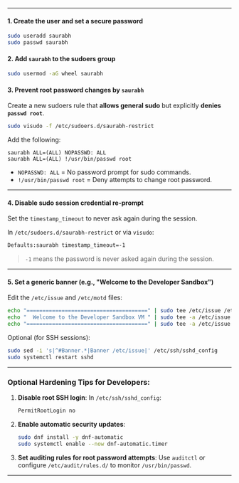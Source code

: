 

---


#### 1. **Create the user and set a secure password**

```bash
sudo useradd saurabh
sudo passwd saurabh
```

#### 2. **Add `saurabh` to the sudoers group**

```bash
sudo usermod -aG wheel saurabh
```

#### 3. **Prevent root password changes by `saurabh`**

Create a new sudoers rule that **allows general sudo** but explicitly **denies `passwd root`**.

```bash
sudo visudo -f /etc/sudoers.d/saurabh-restrict
```

Add the following:

```
saurabh ALL=(ALL) NOPASSWD: ALL
saurabh ALL=(ALL) !/usr/bin/passwd root
```

* `NOPASSWD: ALL` = No password prompt for sudo commands.
* `!/usr/bin/passwd root` = Deny attempts to change root password.

---

#### 4. **Disable sudo session credential re-prompt**

Set the `timestamp_timeout` to never ask again during the session.

In `/etc/sudoers.d/saurabh-restrict` or via `visudo`:

```bash
Defaults:saurabh timestamp_timeout=-1
```

> `-1` means the password is never asked again during the session.

---

#### 5. **Set a generic banner (e.g., "Welcome to the Developer Sandbox")**

Edit the `/etc/issue` and `/etc/motd` files:

```bash
echo "======================================" | sudo tee /etc/issue /etc/motd
echo "  Welcome to the Developer Sandbox VM " | sudo tee -a /etc/issue /etc/motd
echo "======================================" | sudo tee -a /etc/issue /etc/motd
```

Optional (for SSH sessions):

```bash
sudo sed -i 's|^#Banner.*|Banner /etc/issue|' /etc/ssh/sshd_config
sudo systemctl restart sshd
```

---

### Optional Hardening Tips for Developers:

1. **Disable root SSH login**:
   In `/etc/ssh/sshd_config`:

   ```bash
   PermitRootLogin no
   ```

2. **Enable automatic security updates**:

   ```bash
   sudo dnf install -y dnf-automatic
   sudo systemctl enable --now dnf-automatic.timer
   ```

3. **Set auditing rules for root password attempts**:
   Use `auditctl` or configure `/etc/audit/rules.d/` to monitor `/usr/bin/passwd`.

---

